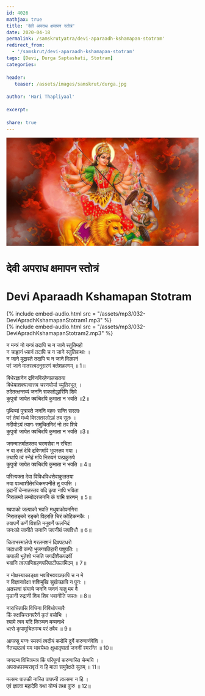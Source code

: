 ```yaml
---    
id: 4026    
mathjax: true    
title: 'देवी अपराध क्षमापन स्तोत्रं'    
date: 2020-04-18    
permalink: /samskrutyatra/devi-aparaadh-kshamapan-stotram'
redirect_from: 
  - '/samskrut/devi-aparaadh-kshamapan-stotram'
tags: [Devi, Durga Saptashati, Stotram]    
categories:    
    
header:    
   teaser: /assets/images/samskrut/durga.jpg    
    
author: 'Hari Thapliyaal'    
    
excerpt:    
    
share: true    
---    
```

    
![](/assets/images/samskrut/durga.jpg)    
    
# देवी अपराध क्षमापन स्तोत्रं    
# Devi Aparaadh Kshamapan Stotram    
    
{% include embed-audio.html src = "/assets/mp3/032-DeviApradhKshamapanStotram1.mp3" %}     
{% include embed-audio.html src = "/assets/mp3/032-DeviApradhKshamapanStotram2.mp3" %}     
    
न मन्त्रं नो यन्त्रं तदापि च न जाने स्तुतिमहो    
न चाह्वानं ध्यानं तदापि च न जाने स्तुतिकथाः ।    
न जाने मुद्रास्ते तदापि च न जाने विलपनं    
परं जाने मातस्त्वदनुसरणं क्लेशहरणम् ॥ 1॥    
    
विधेरज्ञानेन द्रविणविरहेणालसतया    
विधेयाशक्यत्वात्तव चरणयोर्या च्युतिरभूत् ।    
तदेतत्क्षन्तव्यं जननि सकलोद्धारिणि शिवे    
कुपुत्रो जायेत क्वचिदपि कुमाता न भवति ॥2॥    
    
पृथिव्यां पुत्रास्ते जननि बहवः सन्ति सरलाः    
परं तेषां मध्ये विरलतरलोऽहं तव सुतः ।    
मदीयोऽयं त्यागः समुचितमिदं नो तव शिवे    
कुपुत्रो जायेत क्वचिदपि कुमाता न भवति ॥3॥    
    
जगन्मातर्मातस्तव चरणसेवा न रचिता    
न वा दत्तं देवि द्रविणमपि भूयस्तव मया ।    
तथापि त्वं स्नेहं मयि निरुपमं यत्प्रकुरुषे    
कुपुत्रो जायेत क्वचिदपि कुमाता न भवति ॥ 4॥    
    
परित्यक्ता देवा विविधविधसेवाकुलतया    
मया पञ्चाशीतेरधिकमपनीते तु वयसि ।    
इदानीं चेन्मातस्तव यदि कृपा नापि भविता    
निरालम्बो लम्बोदरजननि कं यामि शरणम् ॥ 5॥    
    
श्र्वपाको जल्पाको भवति मधुपाकोपमगिरा    
निरातङ्को रङ्को विहरति चिरं कोटिकनकैः ।    
तवापर्णे कर्णे विशति मनुवर्णे फलमिदं    
जनःको जानीते जनानि जपनीयं जपविधौ ॥ 6॥    
    
चिताभस्मालेपो गरलमशनं दिक्पटधरो    
जटाधारी कण्ठे भुजगपतिहारी पशुपतिः ।    
कपाली भूतेशो भजति जगदीशैकपदवीं    
भवानि त्वत्पाणिग्रहणपरिपाटीफलमिदम् ॥ 7॥    
    
न मोक्षस्याकाङ्क्षा भवविभववाञ्छापि च न मे    
न विज्ञानापेक्षा शशिमुखि सुखेच्छापि न पुनः ।    
अतस्त्वां संयाचे जननि जननं यातु मम वै    
मृडानी रुद्राणी शिव शिव भवानीति जपतः ॥ 8॥    
    
नाराधितासि विधिना विविधोपचारैः    
किं रुक्षचिन्तनपरैर्न कृतं वचोभिः ।    
श्यामे त्वव यदि किञ्चन मय्यनाथे    
धत्से कृपामुचितमम्ब परं तवैव ॥ 9॥    
    
आपत्सु मग्नः स्मरणं त्वदीयं करोमि दुर्गे करुणार्णवेशि ।    
नैतच्छठत्वं मम भावयेथाः क्षुधातृषार्ता जननीं स्मरन्ति ॥ 10॥    
    
जगदम्ब विचित्रमत्र किं परिपूर्णा करुणास्ति चेन्मयि ।    
अपराधपरम्परावृत्तं न हि माता समुपेक्षते सुतम् ॥ 11॥    
    
मत्समः पातकी नास्ति पापघ्नी त्वत्समा न हि ।    
एवं ज्ञात्वा महादेवि यथा योग्यं तथा कुरु ॥ 12॥    
    
